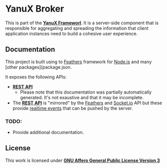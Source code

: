 # YanuX Broker
This is part of the [__YanuX Frameworl__](https://yanux-framework.github.io/). It is a server-side component that is responsible for aggregating and spreading the information that client application instances need to build a cohesive user experience.

## Documentation
This project is built using to [Feathers](https://feathersjs.com/) framework for [Node.js](https://nodejs.org/en/) and many [other packages](package.json.

It exposes the following APIs:
- [__REST API__](https://yanux-framework.github.io/YanuX-Broker/)
    - Please note that this documentation was partially automatically generated. It's not exaustive and that it may be incomplete.
- The [__REST API__](https://yanux-framework.github.io/YanuX-Broker/) is "mirrored" by the [Feathers](https://docs.feathersjs.com/api/client.html) and [Socket.io](https://docs.feathersjs.com/api/client/socketio.html) API but these provide [realtime events](https://docs.feathersjs.com/api/events.html#service-events) that can be pushed by the server.

### TODO:
- Provide additional documentation.

## License
This work is licensed under [__GNU Affero General Public License Version 3__](LICENSE)